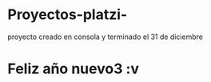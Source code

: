 # Proyectos-platzi-


proyecto creado en consola y terminado el 31 de diciembre
# Feliz año nuevo3 :v

